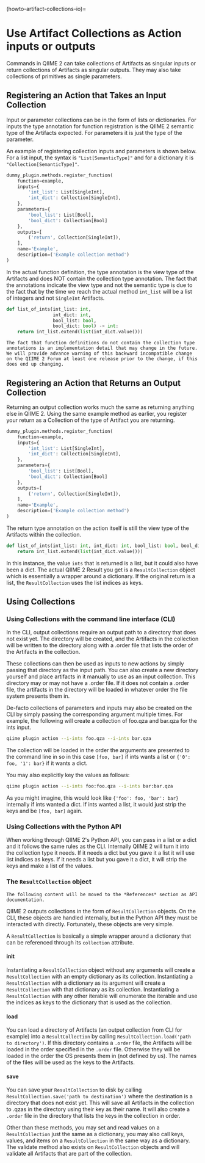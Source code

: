 (howto-artifact-collections-io)=
# Use Artifact Collections as Action inputs or outputs

Commands in QIIME 2 can take collections of Artifacts as singular inputs or return collections of Artifacts as singular outputs.
They may also take collections of primitives as single parameters.

## Registering an Action that Takes an Input Collection

Input or parameter collections can be in the form of lists or dictionaries.
For inputs the type annotation for function registration is the QIIME 2 semantic type of the Artifacts expected.
For parameters it is just the type of the parameter.

An example of registering collection inputs and parameters is shown below.
For a list input, the syntax is `"List[SemanticType]"` and for a dictionary it is `"Collection[SemanticType]"`.

```python
dummy_plugin.methods.register_function(
    function=example,
    inputs={
        'int_list': List[SingleInt],
        'int_dict': Collection[SingleInt],
    },
    parameters={
        'bool_list': List[Bool],
        'bool_dict': Collection[Bool]
    },
    outputs=[
        ('return', Collection[SingleInt]),
    ],
    name='Example',
    description=('Example collection method')
)
```

In the actual function definition, the type annotation is the view type of the Artifacts and does NOT contain the collection type annotation.
The fact that the annotations indicate the view type and not the semantic type is due to the fact that by the time we reach the actual method `int_list` will be a list of integers and not `SingleInt` Artifacts.

```python
def list_of_ints(int_list: int,
                 int_dict: int,
                 bool_list: bool,
                 bool_dict: bool) -> int:
    return int_list.extend(list(int_dict.value()))
```

```{warning}
The fact that function definitions do not contain the collection type annotations is an implementation detail that may change in the future.
We will provide advance warning of this backward incompatible change on the QIIME 2 Forum at least one release prior to the change, if this does end up changing.
```

## Registering an Action that Returns an Output Collection

Returning an output collection works much the same as returning anything else in QIIME 2.
Using the same example method as earlier, you register your return as a Collection of the type of Artifact you are returning.

```python
dummy_plugin.methods.register_function(
    function=example,
    inputs={
        'int_list': List[SingleInt],
        'int_dict': Collection[SingleInt],
    },
    parameters={
        'bool_list': List[Bool],
        'bool_dict': Collection[Bool]
    },
    outputs=[
        ('return', Collection[SingleInt]),
    ],
    name='Example',
    description=('Example collection method')
)
```

The return type annotation on the action itself is still the view type of the Artifacts within the collection.

```python
def list_of_ints(int_list: int, int_dict: int, bool_list: bool, bool_dict: bool) -> int:
    return int_list.extend(list(int_dict.value()))
```

In this instance, the value `ints` that is returned is a list, but it could also have been a dict.
The actual QIIME 2 Result you get is a `ResultCollection` object which is essentially a wrapper around a dictionary.
If the original return is a list, the `ResultCollection` uses the list indices as keys.

## Using Collections

### Using Collections with the command line interface (CLI)

In the CLI, output collections require an output path to a directory that does not exist yet.
The directory will be created, and the Artifacts in the collection will be written to the directory along with a .order file that lists the order of the Artifacts in the collection.

These collections can then be used as inputs to new actions by simply passing that directory as the input path.
You can also create a new directory yourself and place artifacts in it manually to use as an input collection.
This directory may or may not have a .order file.
If it does not contain a .order file, the artifacts in the directory will be loaded in whatever order the file system presents them in.

De-facto collections of parameters and inputs may also be created on the CLI by simply passing the corresponding argument multiple times.
For example, the following will create a collection of foo.qza and bar.qza for the ints input.

```bash
qiime plugin action --i-ints foo.qza --i-ints bar.qza
```

The collection will be loaded in the order the arguments are presented to the command line in so in this case `[foo, bar]` if ints wants a list or `{'0': foo, '1': bar}` if it wants a dict.

You may also explicitly key the values as follows:

```bash
qiime plugin action --i-ints foo:foo.qza --i-ints bar:bar.qza
```

As you might imagine, this would look like `{'foo': foo, 'bar': bar}` internally if ints wanted a dict.
If ints wanted a list, it would just strip the keys and be `[foo, bar]` again.

### Using Collections with the Python API

When working through QIIME 2's Python API, you can pass in a list or a dict and it follows the same rules as the CLI.
Internally QIIME 2 will turn it into the collection type it needs.
If it needs a dict but you gave it a list it will use list indices as keys.
If it needs a list but you gave it a dict, it will strip the keys and make a list of the values.

### The `ResultCollection` object

```{note}
The following content will be moved to the *References* section as API documentation.
```

QIIME 2 outputs collections in the form of `ResultCollection` objects.
On the CLI, these objects are handled internally, but in the Python API they must be interacted with directly.
Fortunately, these objects are very simple.

A `ResultCollection` is basically a simple wrapper around a dictionary that can be referenced through its `collection` attribute.

#### __init__
Instantiating a `ResultCollection` object without any arguments will create a `ResultCollection` with an empty dictionary as its collection.
Instantiating a `ResultCollection` with a dictionary as its argument will create a `ResultCollection` with that dictionary as its collection.
Instantiating a `ResultCollection` with any other iterable will enumerate the iterable and use the indices as keys to the dictionary that is used as the collection.

#### load
You can load a directory of Artifacts (an output collection from CLI for example) into a `ResultCollection` by calling `ResultCollection.load('path to directory')`.
If this directory contains a `.order` file, the Artifacts will be loaded in the order specified in the `.order` file.
Otherwise they will be loaded in the order the OS presents them in (not defined by us).
The names of the files will be used as the keys to the Artifacts.

#### save
You can save your `ResultCollection` to disk by calling `ResultCollection.save('path to destination')` where the destination is a directory that does not exist yet.
This will save all Artifacts in the collection to .qzas in the directory using their key as their name.
It will also create a `.order` file in the directory that lists the keys in the collection in order.

Other than these methods, you may set and read values on a `ResultCollection` just the same as a dictionary, you may also call keys, values, and items on a `ResultCollection` in the same way as a dictionary.
The validate method also exists on `ResultCollection` objects and will validate all Artifacts that are part of the collection.
